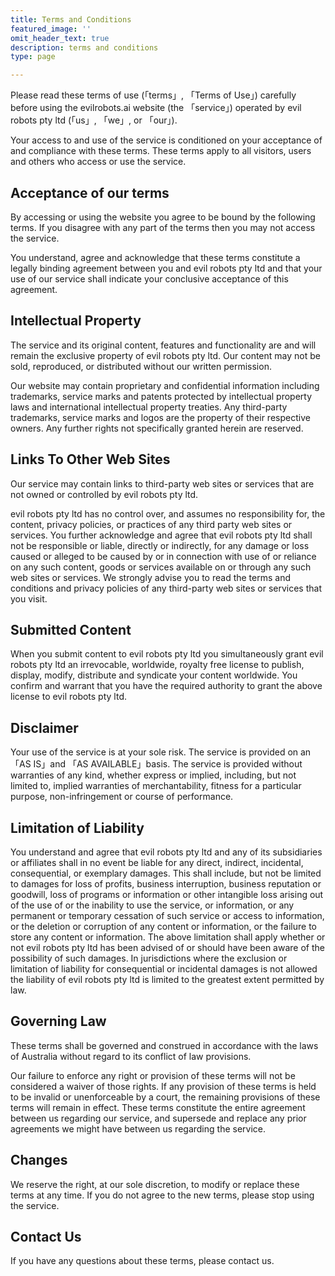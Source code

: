 ```yaml
---
title: Terms and Conditions
featured_image: ''
omit_header_text: true
description: terms and conditions
type: page

---
```

Please read these terms of use (「terms」, 「Terms of Use」) carefully before using the evilrobots.ai website (the 「service」) operated by evil robots pty ltd (「us」, 「we」, or 「our」).

Your access to and use of the service is conditioned on your acceptance of and compliance with these terms. These terms apply to all visitors, users and others who access or use the service.

## Acceptance of our terms
By accessing or using the website you agree to be bound by the following terms. If you disagree with any part of the terms then you may not access the service.

You understand, agree and acknowledge that these terms constitute a legally binding agreement between you and evil robots pty ltd and that your use of our service shall indicate your conclusive acceptance of this agreement.

## Intellectual Property
The service and its original content, features and functionality are and will remain the exclusive property of evil robots pty ltd. Our content may not be sold, reproduced, or distributed without our written permission.

Our website may contain proprietary and confidential information including trademarks, service marks and patents protected by intellectual property laws and international intellectual property treaties. Any third-party trademarks, service marks and logos are the property of their respective owners. Any further rights not specifically granted herein are reserved.

## Links To Other Web Sites
Our service may contain links to third-party web sites or services that are not owned or controlled by evil robots pty ltd.

evil robots pty ltd has no control over, and assumes no responsibility for, the content, privacy policies, or practices of any third party web sites or services. You further acknowledge and agree that evil robots pty ltd shall not be responsible or liable, directly or indirectly, for any damage or loss caused or alleged to be caused by or in connection with use of or reliance on any such content, goods or services available on or through any such web sites or services. We strongly advise you to read the terms and conditions and privacy policies of any third-party web sites or services that you visit.

## Submitted Content
When you submit content to evil robots pty ltd you simultaneously grant evil robots pty ltd an irrevocable, worldwide, royalty free license to publish, display, modify, distribute and syndicate your content worldwide. You confirm and warrant that you have the required authority to grant the above license to evil robots pty ltd.

## Disclaimer
Your use of the service is at your sole risk. The service is provided on an 「AS IS」and 「AS AVAILABLE」basis. The service is provided without warranties of any kind, whether express or implied, including, but not limited to, implied warranties of merchantability, fitness for a particular purpose, non-infringement or course of performance.

## Limitation of Liability
You understand and agree that evil robots pty ltd and any of its subsidiaries or affiliates shall in no event be liable for any direct, indirect, incidental, consequential, or exemplary damages. This shall include, but not be limited to damages for loss of profits, business interruption, business reputation or goodwill, loss of programs or information or other intangible loss arising out of the use of or the inability to use the service, or information, or any permanent or temporary cessation of such service or access to information, or the deletion or corruption of any content or information, or the failure to store any content or information. The above limitation shall apply whether or not evil robots pty ltd has been advised of or should have been aware of the possibility of such damages. In jurisdictions where the exclusion or limitation of liability for consequential or incidental damages is not allowed the liability of evil robots pty ltd is limited to the greatest extent permitted by law.

## Governing Law
These terms shall be governed and construed in accordance with the laws of Australia without regard to its conflict of law provisions.

Our failure to enforce any right or provision of these terms will not be considered a waiver of those rights. If any provision of these terms is held to be invalid or unenforceable by a court, the remaining provisions of these terms will remain in effect. These terms constitute the entire agreement between us regarding our service, and supersede and replace any prior agreements we might have between us regarding the service.

## Changes
We reserve the right, at our sole discretion, to modify or replace these terms at any time. If you do not agree to the new terms, please stop using the service.

## Contact Us
If you have any questions about these terms, please contact us.

